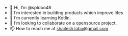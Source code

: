 - 👋 Hi, I’m @splobo48
- 👀 I’m interested in building products which improve lifes 
- 🌱 I’m currently learning Kotlin.
- 💞️ I’m looking to collaborate on a opensource project. 
- 📫 How to reach me at shailesh.lobo@gmail.com

<!---
splobo48/splobo48 is a ✨ special ✨ repository because its `README.md` (this file) appears on your GitHub profile.
You can click the Preview link to take a look at your changes.
--->
